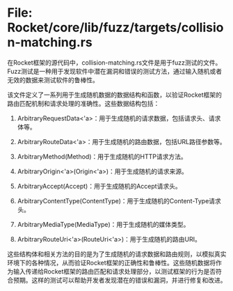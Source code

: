 # File: Rocket/core/lib/fuzz/targets/collision-matching.rs

在Rocket框架的源代码中，collision-matching.rs文件是用于fuzz测试的文件。Fuzz测试是一种用于发现软件中潜在漏洞和错误的测试方法，通过输入随机或者无效的数据来测试软件的鲁棒性。

该文件定义了一系列用于生成随机数据的数据结构和函数，以验证Rocket框架的路由匹配机制和请求处理的准确性。这些数据结构包括：

1. ArbitraryRequestData<'a>：用于生成随机的请求数据，包括请求头、请求体等。

2. ArbitraryRouteData<'a>：用于生成随机的路由数据，包括URL路径参数等。

3. ArbitraryMethod(Method)：用于生成随机的HTTP请求方法。

4. ArbitraryOrigin<'a>(Origin<'a>)：用于生成随机的请求来源。

5. ArbitraryAccept(Accept)：用于生成随机的Accept请求头。

6. ArbitraryContentType(ContentType)：用于生成随机的Content-Type请求头。

7. ArbitraryMediaType(MediaType)：用于生成随机的媒体类型。

8. ArbitraryRouteUri<'a>(RouteUri<'a>)：用于生成随机的路由URI。

这些结构体和相关方法的目的是为了生成随机的请求数据和路由规则，以模拟真实环境下的各种情况，从而验证Rocket框架的正确性和鲁棒性。这些随机数据将作为输入传递给Rocket框架的路由匹配和请求处理部分，以测试框架的行为是否符合预期。这样的测试可以帮助开发者发现潜在的错误和漏洞，并进行修复和改进。

